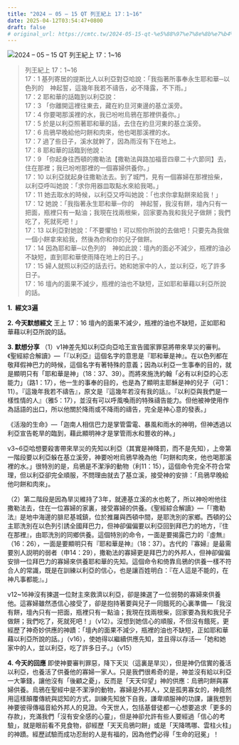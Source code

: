```yaml
---
title: "2024 – 05 – 15 QT 列王紀上 17：1~16"
date: 2025-04-12T03:54:47+0800
draft: false
# original_url: https://cmtc.tw/2024-05-15-qt-%e5%88%97%e7%8e%8b%e7%b4%80%e4%b8%8a-17%ef%bc%9a116
---
```


![2024 – 05 – 15 QT 列王紀上 17：1\~16](/images/qt.jpg  "2024 – 05 – 15 QT 列王紀上 17：1\~16")

> 列王紀上 17：1\~16  
> 17：1 基列寄居的提斯比人以利亞對亞哈說：「我指著所事奉永生耶和華─以色列的　神起誓，這幾年我若不禱告，必不降露，不下雨。」  
> 17：2 耶和華的話臨到以利亞說：  
> 17：3 「你離開這裡往東去，藏在約旦河東邊的基立溪旁。  
> 17：4 你要喝那溪裡的水，我已吩咐烏鴉在那裡供養你。」  
> 17：5 於是以利亞照著耶和華的話，去住在約旦河東的基立溪旁。  
> 17：6 烏鴉早晚給他叼餅和肉來，他也喝那溪裡的水。  
> 17：7 過了些日子，溪水就幹了，因為雨沒有下在地上。  
> 17：8 耶和華的話臨到他說：  
> 17：9 「你起身往西頓的撒勒法【撒勒法與路加福音四章二十六節同】去，住在那裡；我已吩咐那裡的一個寡婦供養你。」  
> 17：10 以利亞就起身往撒勒法去。到了城門，見有一個寡婦在那裡撿柴，以利亞呼叫她說：「求你用器皿取點水來給我喝。」  
> 17：11 她去取水的時候，以利亞又呼叫她說：「也求你拿點餅來給我！」  
> 17：12 她說：「我指著永生耶和華─你的　神起誓，我沒有餅，壇內只有一把面，瓶裡只有一點油；我現在找兩根柴，回家要為我和我兒子做餅；我們吃了，死就死吧！」  
> 17：13 以利亞對她說：「不要懼怕！可以照你所說的去做吧！只要先為我做一個小餅拿來給我，然後為你和你的兒子做餅。  
> 17：14 因為耶和華─以色列的　神如此說：壇內的面必不減少，瓶裡的油必不缺短，直到耶和華使雨降在地上的日子。」  
> 17：15 婦人就照以利亞的話去行。她和她家中的人，並以利亞，吃了許多日子。  
> 17：16 壇內的面果不減少，瓶裡的油也不缺短，正如耶和華藉以利亞所說的話。

**1.  經文3遍**

**2. 今天默想經文**
王上 17：16 壇內的面果不減少，瓶裡的油也不缺短，正如耶和華藉以利亞所說的話。

**3. 默想分享**
（1）v1神差先知以利亞向亞哈王宣告國家罪惡將帶來旱災的審判。《聖經綜合解讀》—「『以利亞』這個名字的意思是『耶和華是神』。在以色列都在敬拜假神巴力的時候，這個名字有著特殊的意義；因為以利亞一生事奉的目的，就是顯明只有「耶和華是神」（18：37、39）。而將來施洗約翰「必有以利亞的心志能力」（路1：17），他一生的事奉的目的，也是為了顯明主耶穌是神的兒子（可1：11）。『這幾年我若不禱告』，原文是『這幾年若沒有我的話』。『以利亞與我們是一樣性情的人』（雅5：17），並沒有可以呼風喚雨的特殊禱告能力。但他被神使用作為話語的出口，所以他關於降雨或不降雨的禱告，完全是神心意的發表。」

《活潑的生命》—「迦南人相信巴力是掌管雷電、暴風和雨水的神明，但神透過以利亞宣告乾旱的臨到，藉此顯明神才是掌管雨水和豐收的神。」

v3\~6亞哈想要殺害帶來旱災的先知以利亞（其實是神降罰，而不是先知），上帝第一階段要以利亞躲在基立溪旁，神要吩咐烏鴉早晚為他「叼餅和肉來，他也喝那溪裡的水。」很特別的是，烏鴉是不潔淨的動物（利11：15），這個命令完全不符合常理，但以利亞卻完全順服，不問理由就去了基立溪，接受神的安排：「烏鴉早晚給他叼餅和肉來」。

（2）第二階段是因為旱災維持了3年，就連基立溪的水也乾了，所以神吩咐他往撒勒法去，住在一位寡婦的家裏，接受寡婦的供養。《聖經綜合解讀》—「『撒勒法』是地中海邊的腓尼基城鎮，位於推羅與西頓中間，是耶洗別的家鄉。西頓的公主耶洗別在以色列引誘全國拜巴力，但神卻偏偏要以利亞回到拜巴力的地方，『住在那裡』，由耶洗別的同鄉供養。這個特別的命令，一面是要揭露巴力的『虛無』（16：26），一面是要顯明只有『耶和華是神』（18：37）。古代的『寡婦』是最需要別人説明的弱者（申14：29），撒勒法的寡婦更是拜巴力的外邦人，但神卻偏偏安排一位拜巴力的寡婦來供養耶和華的先知。這個命令和倚靠烏鴉的供養一樣不符合人的常識，既是在訓練以利亞的信心，也是讓百姓明白：『在人這是不能的，在神凡事都能』。」

v12\~16神沒有揀選一位財主來救濟以利亞，卻是揀選了一位弱勢的寡婦來供養他。這寡婦雖然憑信心接受了，卻是抱持著要與兒子一同餓死的心裏準備—「我沒有餅，壇內只有一把面，瓶裡只有一點油；我現在找兩根柴，回家要為我和我兒子做餅；我們吃了，死就死吧！」（v12）。沒想到她信心的順服，不但沒有餓死，更經歷了神奇妙供應的神蹟：「壇內的面果不減少，瓶裡的油也不缺短，正如耶和華藉以利亞所說的話。」（v16），使她得以繼續供應先知，並且得以存活—「她和她家中的人，並以利亞，吃了許多日子。」（v15）

**4. 今天的回應**
即使神要審判罪惡，降下天災（這裏是旱災），但是神仍信實的養活以利亞，也養活了供養他的寡婦一家人。只是我們很希奇的是，神並沒有給以利亞一大筆錢，讓他沒有「後顧之憂」，反而是「天天仰望」神的供應：烏鴉叼餅與寡婦供養。烏鴉在聖經中是不潔淨的動物，寡婦是外邦人，又是孤男寡女的，神竟然用這樣顛覆傳統與認知的方式，訓練先知放下自我，謙卑順服神的功課，讓我想到神要彼得傳福音給外邦人的見證。今天世人，包括基督徒都一心想要追求「更多的存款」，充滿我們「沒有安全感的心靈」，但是神卻允許有些人要經過「信心的考驗」，就是眼前看不見食物，卻經歷「天天烏鴉叼餅」或是「天降嗎哪、雲柱火柱」的神蹟。經歷試驗而成功忍耐的人是有福的，因為他們必得「生命的冠冕」！
